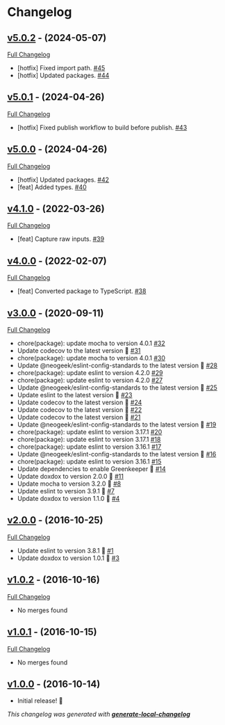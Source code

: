 # Changelog

## [v5.0.2](https://github.com/neogeek/parse-cmd-args/tree/v5.0.2) - (2024-05-07)

[Full Changelog](https://github.com/neogeek/parse-cmd-args/compare/v5.0.1...v5.0.2)

- [hotfix] Fixed import path. [#45](https://github.com/neogeek/parse-cmd-args/pull/45)
- [hotfix] Updated packages. [#44](https://github.com/neogeek/parse-cmd-args/pull/44)

## [v5.0.1](https://github.com/neogeek/parse-cmd-args/tree/v5.0.1) - (2024-04-26)

[Full Changelog](https://github.com/neogeek/parse-cmd-args/compare/v5.0.0...v5.0.1)

- [hotfix] Fixed publish workflow to build before publish. [#43](https://github.com/neogeek/parse-cmd-args/pull/43)

## [v5.0.0](https://github.com/neogeek/parse-cmd-args/tree/v5.0.0) - (2024-04-26)

[Full Changelog](https://github.com/neogeek/parse-cmd-args/compare/v4.1.0...v5.0.0)

- [hotfix] Updated packages. [#42](https://github.com/neogeek/parse-cmd-args/pull/42)
- [feat] Added types. [#40](https://github.com/neogeek/parse-cmd-args/pull/40)

## [v4.1.0](https://github.com/neogeek/parse-cmd-args/tree/v4.1.0) - (2022-03-26)

[Full Changelog](https://github.com/neogeek/parse-cmd-args/compare/v4.0.0...v4.1.0)

- [feat] Capture raw inputs. [#39](https://github.com/neogeek/parse-cmd-args/pull/39)

## [v4.0.0](https://github.com/neogeek/parse-cmd-args/tree/v4.0.0) - (2022-02-07)

[Full Changelog](https://github.com/neogeek/parse-cmd-args/compare/v3.0.0...v4.0.0)

- [feat] Converted package to TypeScript. [#38](https://github.com/neogeek/parse-cmd-args/pull/38)

## [v3.0.0](https://github.com/neogeek/parse-cmd-args/tree/v3.0.0) - (2020-09-11)

[Full Changelog](https://github.com/neogeek/parse-cmd-args/compare/v2.0.0...v3.0.0)

- chore(package): update mocha to version 4.0.1 [#32](https://github.com/neogeek/parse-cmd-args/pull/32)
- Update codecov to the latest version 🚀 [#31](https://github.com/neogeek/parse-cmd-args/pull/31)
- chore(package): update mocha to version 4.0.1 [#30](https://github.com/neogeek/parse-cmd-args/pull/30)
- Update @neogeek/eslint-config-standards to the latest version 🚀 [#28](https://github.com/neogeek/parse-cmd-args/pull/28)
- chore(package): update eslint to version 4.2.0 [#29](https://github.com/neogeek/parse-cmd-args/pull/29)
- chore(package): update eslint to version 4.2.0 [#27](https://github.com/neogeek/parse-cmd-args/pull/27)
- Update @neogeek/eslint-config-standards to the latest version 🚀 [#25](https://github.com/neogeek/parse-cmd-args/pull/25)
- Update eslint to the latest version 🚀 [#23](https://github.com/neogeek/parse-cmd-args/pull/23)
- Update codecov to the latest version 🚀 [#24](https://github.com/neogeek/parse-cmd-args/pull/24)
- Update codecov to the latest version 🚀 [#22](https://github.com/neogeek/parse-cmd-args/pull/22)
- Update codecov to the latest version 🚀 [#21](https://github.com/neogeek/parse-cmd-args/pull/21)
- Update @neogeek/eslint-config-standards to the latest version 🚀 [#19](https://github.com/neogeek/parse-cmd-args/pull/19)
- chore(package): update eslint to version 3.17.1 [#20](https://github.com/neogeek/parse-cmd-args/pull/20)
- chore(package): update eslint to version 3.17.1 [#18](https://github.com/neogeek/parse-cmd-args/pull/18)
- chore(package): update eslint to version 3.16.1 [#17](https://github.com/neogeek/parse-cmd-args/pull/17)
- Update @neogeek/eslint-config-standards to the latest version 🚀 [#16](https://github.com/neogeek/parse-cmd-args/pull/16)
- chore(package): update eslint to version 3.16.1 [#15](https://github.com/neogeek/parse-cmd-args/pull/15)
- Update dependencies to enable Greenkeeper 🌴 [#14](https://github.com/neogeek/parse-cmd-args/pull/14)
- Update doxdox to version 2.0.0 🚀 [#11](https://github.com/neogeek/parse-cmd-args/pull/11)
- Update mocha to version 3.2.0 🚀 [#8](https://github.com/neogeek/parse-cmd-args/pull/8)
- Update eslint to version 3.9.1 🚀 [#7](https://github.com/neogeek/parse-cmd-args/pull/7)
- Update doxdox to version 1.1.0 🚀 [#4](https://github.com/neogeek/parse-cmd-args/pull/4)

## [v2.0.0](https://github.com/neogeek/parse-cmd-args/tree/v2.0.0) - (2016-10-25)

[Full Changelog](https://github.com/neogeek/parse-cmd-args/compare/v1.0.2...v2.0.0)

- Update eslint to version 3.8.1 🚀 [#1](https://github.com/neogeek/parse-cmd-args/pull/1)
- Update doxdox to version 1.0.1 🚀 [#3](https://github.com/neogeek/parse-cmd-args/pull/3)

## [v1.0.2](https://github.com/neogeek/parse-cmd-args/tree/v1.0.2) - (2016-10-16)

[Full Changelog](https://github.com/neogeek/parse-cmd-args/compare/v1.0.1...v1.0.2)

- No merges found

## [v1.0.1](https://github.com/neogeek/parse-cmd-args/tree/v1.0.1) - (2016-10-15)

[Full Changelog](https://github.com/neogeek/parse-cmd-args/compare/v1.0.0...v1.0.1)

- No merges found

## [v1.0.0](https://github.com/neogeek/parse-cmd-args/tree/v1.0.0) - (2016-10-14)

- Initial release! 🎉

_This changelog was generated with **[generate-local-changelog](https://github.com/neogeek/generate-local-changelog)**_

